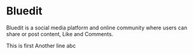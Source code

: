 # Bluedit

Bluedit is a social media platform and online community where users can share or post content, Like and Comments.

This is first
Another line
abc
